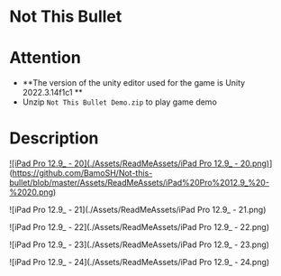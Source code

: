 # Not This Bullet

# Attention

+ **The version of the unity editor used for the game is Unity 2022.3.14f1c1 **
+ Unzip `Not This Bullet Demo.zip` to play game demo

# Description

[![iPad Pro 12.9_ - 20](./Assets/ReadMeAssets/iPad Pro 12.9_ - 20.png)](https://github.com/BamoSH/Not-this-bullet/blob/master/Assets/ReadMeAssets/iPad%20Pro%2012.9_%20-%2020.png)](https://github.com/BamoSH/Not-this-bullet/blob/master/Assets/ReadMeAssets/iPad%20Pro%2012.9_%20-%2020.png)

![iPad Pro 12.9_ - 21](./Assets/ReadMeAssets/iPad Pro 12.9_ - 21.png)

![iPad Pro 12.9_ - 22](./Assets/ReadMeAssets/iPad Pro 12.9_ - 22.png)

![iPad Pro 12.9_ - 23](./Assets/ReadMeAssets/iPad Pro 12.9_ - 23.png)

![iPad Pro 12.9_ - 24](./Assets/ReadMeAssets/iPad Pro 12.9_ - 24.png)



